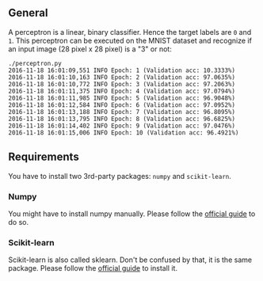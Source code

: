 ## General

A perceptron is a linear, binary classifier. Hence the target labels are `0`
and `1`. This perceptron can be executed on the MNIST dataset and recognize if
an input image (28 pixel x 28 pixel) is a "3" or not:

```
./perceptron.py
2016-11-18 16:01:09,551 INFO Epoch: 1 (Validation acc: 10.3333%)
2016-11-18 16:01:10,163 INFO Epoch: 2 (Validation acc: 97.0635%)
2016-11-18 16:01:10,772 INFO Epoch: 3 (Validation acc: 97.2063%)
2016-11-18 16:01:11,375 INFO Epoch: 4 (Validation acc: 97.0794%)
2016-11-18 16:01:11,985 INFO Epoch: 5 (Validation acc: 96.9048%)
2016-11-18 16:01:12,584 INFO Epoch: 6 (Validation acc: 97.0952%)
2016-11-18 16:01:13,188 INFO Epoch: 7 (Validation acc: 96.8095%)
2016-11-18 16:01:13,795 INFO Epoch: 8 (Validation acc: 96.6825%)
2016-11-18 16:01:14,402 INFO Epoch: 9 (Validation acc: 97.0476%)
2016-11-18 16:01:15,006 INFO Epoch: 10 (Validation acc: 96.4921%)
```

## Requirements

You have to install two 3rd-party packages: `numpy` and `scikit-learn`.

### Numpy

You might have to install numpy manually. Please follow the
[official guide](http://docs.scipy.org/doc/numpy/user/install.html) to do so.

### Scikit-learn

Scikit-learn is also called sklearn. Don't be confused by that, it is the same
package. Please follow the
[official guide](http://scikit-learn.org/stable/install.html) to
install it.
